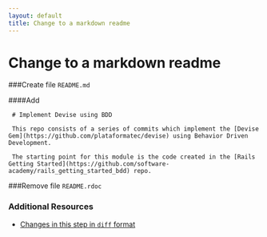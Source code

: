 ```yaml
---
layout: default
title: Change to a markdown readme
---
```


<h1 id="main">Change to a markdown readme</h1>

###Create file `README.md`

####Add
```
 # Implement Devise using BDD
 
 This repo consists of a series of commits which implement the [Devise Gem](https://github.com/plataformatec/devise) using Behavior Driven Development.
 
 The starting point for this module is the code created in the [Rails Getting Started](https://github.com/software-academy/rails_getting_started_bdd) repo.
```


###Remove file `README.rdoc`


### Additional Resources

* [Changes in this step in `diff` format](https://github.com/software-academy/devise_bdd/commit/3583b46be4c10aa3ad107c24f0ae4c9c06c244c4)

